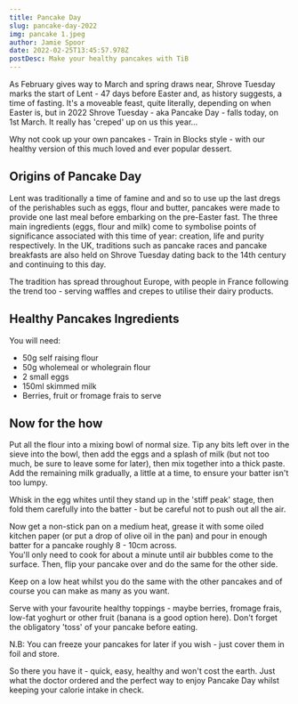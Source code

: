 ```yaml
---
title: Pancake Day
slug: pancake-day-2022
img: pancake 1.jpeg
author: Jamie Spoor
date: 2022-02-25T13:45:57.978Z
postDesc: Make your healthy pancakes with TiB
---
```

As February gives way to March and spring draws near, Shrove Tuesday marks the start of Lent - 47 days before Easter and, as history suggests, a time of fasting. It's a moveable feast, quite literally, depending on when Easter is, but in 2022 Shrove Tuesday - aka Pancake Day - falls today, on 1st March. It really has 'creped' up on us this year... 

Why not cook up your own pancakes - Train in Blocks style - with our healthy version of this much loved and ever popular dessert. 

## **Origins of Pancake Day**

Lent was traditionally a time of famine and  and so to use up the last dregs of the perishables such as eggs, flour and butter, pancakes were made to provide one last meal before embarking on the pre-Easter fast. The three main ingredients (eggs, flour and milk) come to symbolise points of significance associated with this time of year: creation, life and purity respectively. In the UK, traditions such as pancake races and pancake breakfasts are also held on Shrove Tuesday dating back to the 14th century and continuing to this day.

The tradition has spread throughout Europe, with people in France following the trend too - serving waffles and crepes to utilise their dairy products. 

## Healthy Pancakes Ingredients

You will need:

* 50g self raising flour
* 50g wholemeal or wholegrain flour
* 2 small eggs
* 150ml skimmed milk
* Berries, fruit or fromage frais to serve

## Now for the how

Put all the flour into a mixing bowl of normal size. Tip any bits left over in the sieve into the bowl, then add the eggs and a splash of milk (but not too much, be sure to leave some for later), then mix together into a thick paste. Add the remaining milk gradually, a little at a time, to ensure your batter isn't too lumpy.

Whisk in the egg whites until they stand up in the 'stiff peak' stage, then fold them carefully into the batter - but be careful not to push out all the air.

Now get a non-stick pan on a medium heat, grease it with some oiled kitchen paper (or put a drop of olive oil in the pan) and pour in enough batter for a pancake roughly 8 - 10cm across. \
You'll only need to cook for about a minute until air bubbles come to the surface. Then, flip your pancake over and do the same for the other side.

Keep on a low heat whilst you do the same with the other pancakes and of course you can make as many as you want.

Serve with your favourite healthy toppings - maybe berries, fromage frais, low-fat yoghurt or other fruit (banana is a good option here). Don't forget the obligatory 'toss' of your pancake before eating. 

N.B: You can freeze your pancakes for later if you wish - just cover them in foil and store. 

So there you have it - quick, easy, healthy and won't cost the earth. Just what the doctor ordered and the perfect way to enjoy Pancake Day whilst keeping your calorie intake in check.